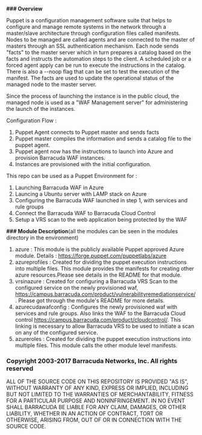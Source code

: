 **### Overview**

Puppet is a configuration management software suite that helps to configure and manage remote systems in the network through a master/slave architecture through configuration files called manifests. Nodes to be managed are called agents and are connected to the master of masters through an SSL authentication mechanism. Each node sends "facts" to the master server which in turn prepares a catalog based on the facts and instructs the automation steps to the client. A scheduled job or a forced agent apply can be run to execute the instructions in the catalog. There is also a --noop flag that can be set to test the execution of the manifest. The facts are used to update the operational status of the managed node to the master server.

Since the process of launching the instance is in the public cloud, the managed node is used as a "WAF Management server" for administering the launch of the instances.

Configuration Flow :

1. Puppet Agent connects to Puppet master and sends facts
2. Puppet master compiles the information and sends a catalog file to the puppet agent.
3. Puppet agent now has the instructions to launch into Azure and provision Barracuda WAF instances.
4. Instances are provisioned with the initial configuration.

This repo can be used as a Puppet Environment for :

1. Launching Barracuda WAF in Azure
2. Launcing a Ubuntu server with LAMP stack on Azure
3. Configuring the Barracuda WAF launched in step 1, with services and rule groups
4. Connect the Barracuda WAF to Barracuda Cloud Control
5. Setup a VRS scan to the web application being protected by the WAF

**### Module Description**(all the modules can be seen in the modules directory in the environment)

1. azure : This module is the publicly available Puppet approved Azure module. Details : https://forge.puppet.com/puppetlabs/azure
2. azureprofiles : Created for dividing the puppet execution instructions into multiple files. This module provides the manifests for creating other azure resources.Please see details in the README for that module.
3. vrsinazure : Created for configuring a Barracuda VRS Scan to the configured service on the newly provisioned waf, https://campus.barracuda.com/product/vulnerabilityremediationservice/. Please got through the module's README for more details.
4. azurecudawafconfig : Configures the newly provisioned waf with services and rule groups. Also links the WAF to the Barracuda Cloud control https://campus.barracuda.com/product/cloudcontrol/. This linking is necessary to allow Barracuda VRS to be used to initiate a scan on any of the configured service.
5. azureroles : Created for dividing the puppet execution instructions into multiple files. This module calls the other module level manifests.

### Copyright 2003-2017 Barracuda Networks, Inc. All rights reserved

ALL OF THE SOURCE CODE ON THIS REPOSITORY IS PROVIDED "AS IS", WITHOUT WARRANTY OF ANY KIND, EXPRESS OR IMPLIED, INCLUDING BUT NOT LIMITED TO THE WARRANTIES OF MERCHANTABILITY, FITNESS FOR A PARTICULAR PURPOSE AND NONINFRINGEMENT. IN NO EVENT SHALL BARRACUDA BE LIABLE FOR ANY CLAIM, DAMAGES, OR OTHER LIABILITY, WHETHER IN AN ACTION OF CONTRACT, TORT OR OTHERWISE, ARISING FROM, OUT OF OR IN CONNECTION WITH THE SOURCE CODE.
